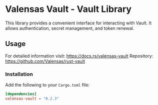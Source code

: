 # Valensas Vault - Vault Library

This library provides a convenient interface for interacting with Vault. It allows authentication, secret management, and token renewal.

## Usage

For detailed information visit: https://docs.rs/valensas-vault
Repository: https://github.com/Valensas/rust-vault

### Installation

Add the following to your `Cargo.toml` file:

```toml
[dependencies]
valensas-vault = "0.2.3"
